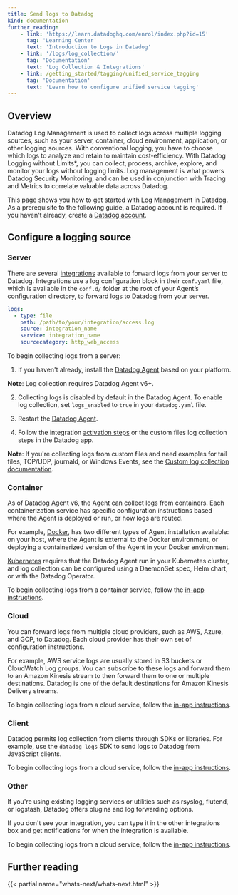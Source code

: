 ```yaml
---
title: Send logs to Datadog
kind: documentation
further_reading:
    - link: 'https://learn.datadoghq.com/enrol/index.php?id=15'
      tag: 'Learning Center'
      text: 'Introduction to Logs in Datadog'
    - link: '/logs/log_collection/'
      tag: 'Documentation'
      text: 'Log Collection & Integrations'
    - link: /getting_started/tagging/unified_service_tagging
      tag: 'Documentation'
      text: 'Learn how to configure unified service tagging'
---
```


## Overview

Datadog Log Management is used to collect logs across multiple logging sources, such as your server, container, cloud environment, application, or other logging sources. With conventional logging, you have to choose which logs to analyze and retain to maintain cost-efficiency. With Datadog Logging without Limits*, you can collect, process, archive, explore, and monitor your logs without logging limits. Log management is what powers Datadog Security Monitoring, and can be used in conjunction with Tracing and Metrics to correlate valuable data across Datadog.

This page shows you how to get started with Log Management in Datadog. As a prerequisite to the following guide, a Datadog account is required. If you haven't already, create a [Datadog account][1].

## Configure a logging source

### Server

There are several [integrations][2] available to forward logs from your server to Datadog. Integrations use a log configuration block in their `conf.yaml` file, which is available in the `conf.d/` folder at the root of your Agent’s configuration directory, to forward logs to Datadog from your server.

```yaml
logs:
  - type: file
    path: /path/to/your/integration/access.log
    source: integration_name
    service: integration_name
    sourcecategory: http_web_access
```

To begin collecting logs from a server:

1. If you haven't already, install the [Datadog Agent][3] based on your platform.

  **Note**: Log collection requires Datadog Agent v6+.

2. Collecting logs is disabled by default in the Datadog Agent. To enable log collection, set `logs_enabled` to `true` in your `datadog.yaml` file.

3. Restart the [Datadog Agent][4].

4. Follow the integration [activation steps][5] or the custom files log collection steps in the Datadog app.

  **Note**: If you're collecting logs from custom files and need examples for tail files, TCP/UDP, journald, or Windows Events, see the [Custom log collection documentation][6].

### Container

As of Datadog Agent v6, the Agent can collect logs from containers. Each containerization service has specific configuration instructions based where the Agent is deployed or run, or how logs are routed.

For example, [Docker][7], has two different types of Agent installation available: on your host, where the Agent is external to the Docker environment, or deploying a containerized version of the Agent in your Docker environment.

[Kubernetes][8] requires that the Datadog Agent run in your Kubernetes cluster, and log collection can be configured using a DaemonSet spec, Helm chart, or with the Datadog Operator.

To begin collecting logs from a container service, follow the [in-app instructions][9].

### Cloud

You can forward logs from multiple cloud providers, such as AWS, Azure, and GCP, to Datadog. Each cloud provider has their own set of configuration instructions.

For example, ​AWS service logs are usually stored in S3 buckets or CloudWatch Log groups. You can subscribe to these logs and forward them to an Amazon Kinesis stream to then forward them to one or multiple destinations. Datadog is one of the default destinations for Amazon Kinesis Delivery streams.​

To begin collecting logs from a cloud service, follow the [in-app instructions][10].

### Client

Datadog permits log collection from clients through SDKs or libraries. For example, use the `datadog-logs` SDK to send logs to Datadog from JavaScript clients.

To begin collecting logs from a cloud service, follow the [in-app instructions][11].

### Other

If you're using existing logging services or utilities such as rsyslog, flutend, or logstash, Datadog offers plugins and log forwarding options.

If you don't see your integration, you can type it in the other integrations box and get notifications for when the integration is available.

To begin collecting logs from a cloud service, follow the [in-app instructions][12].


## Further reading

{{< partial name="whats-next/whats-next.html" >}}

[1]: https://www.datadoghq.com
[2]: https://docs.datadoghq.com/getting_started/integrations/
[3]: https://docs.datadoghq.com/agent/
[4]: https://github.com/DataDog/datadog-agent/blob/main/docs/agent/changes.md#cli
[5]: https://app.datadoghq.com/logs/onboarding/server
[6]: https://docs.datadoghq.com/agent/logs/?tab=tailfiles#custom-log-collection
[7]: https://docs.datadoghq.com/agent/docker/log/?tab=containerinstallation
[8]: https://docs.datadoghq.com/agent/kubernetes/log/?tab=daemonset
[9]: https://app.datadoghq.com/logs/onboarding/container
[10]: https://app.datadoghq.com/logs/onboarding/cloud
[11]: https://app.datadoghq.com/logs/onboarding/client
[12]: https://app.datadoghq.com/logs/onboarding/other
